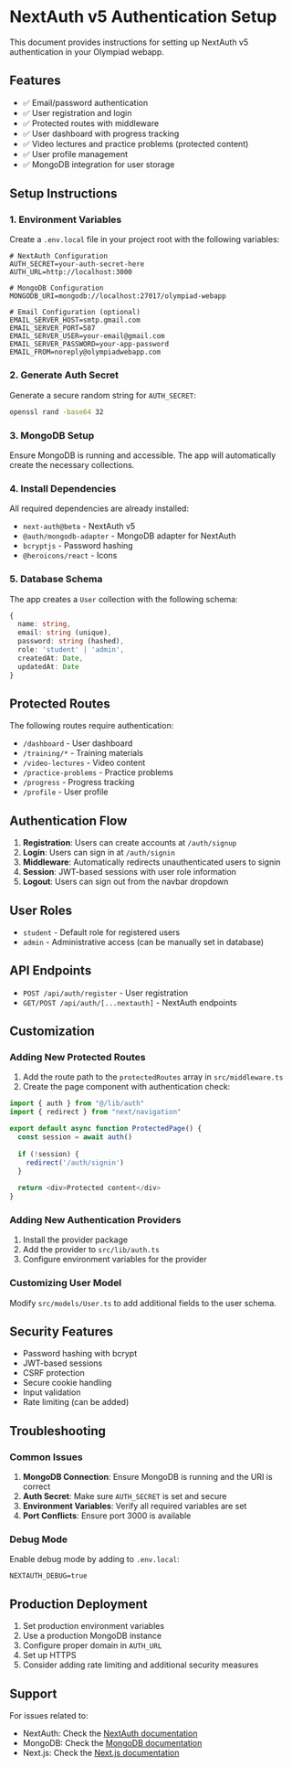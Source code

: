 # NextAuth v5 Authentication Setup

This document provides instructions for setting up NextAuth v5 authentication in your Olympiad webapp.

## Features

- ✅ Email/password authentication
- ✅ User registration and login
- ✅ Protected routes with middleware
- ✅ User dashboard with progress tracking
- ✅ Video lectures and practice problems (protected content)
- ✅ User profile management
- ✅ MongoDB integration for user storage

## Setup Instructions

### 1. Environment Variables

Create a `.env.local` file in your project root with the following variables:

```env
# NextAuth Configuration
AUTH_SECRET=your-auth-secret-here
AUTH_URL=http://localhost:3000

# MongoDB Configuration
MONGODB_URI=mongodb://localhost:27017/olympiad-webapp

# Email Configuration (optional)
EMAIL_SERVER_HOST=smtp.gmail.com
EMAIL_SERVER_PORT=587
EMAIL_SERVER_USER=your-email@gmail.com
EMAIL_SERVER_PASSWORD=your-app-password
EMAIL_FROM=noreply@olympiadwebapp.com
```

### 2. Generate Auth Secret

Generate a secure random string for `AUTH_SECRET`:

```bash
openssl rand -base64 32
```

### 3. MongoDB Setup

Ensure MongoDB is running and accessible. The app will automatically create the necessary collections.

### 4. Install Dependencies

All required dependencies are already installed:

- `next-auth@beta` - NextAuth v5
- `@auth/mongodb-adapter` - MongoDB adapter for NextAuth
- `bcryptjs` - Password hashing
- `@heroicons/react` - Icons

### 5. Database Schema

The app creates a `User` collection with the following schema:

```typescript
{
  name: string,
  email: string (unique),
  password: string (hashed),
  role: 'student' | 'admin',
  createdAt: Date,
  updatedAt: Date
}
```

## Protected Routes

The following routes require authentication:

- `/dashboard` - User dashboard
- `/training/*` - Training materials
- `/video-lectures` - Video content
- `/practice-problems` - Practice problems
- `/progress` - Progress tracking
- `/profile` - User profile

## Authentication Flow

1. **Registration**: Users can create accounts at `/auth/signup`
2. **Login**: Users can sign in at `/auth/signin`
3. **Middleware**: Automatically redirects unauthenticated users to signin
4. **Session**: JWT-based sessions with user role information
5. **Logout**: Users can sign out from the navbar dropdown

## User Roles

- `student` - Default role for registered users
- `admin` - Administrative access (can be manually set in database)

## API Endpoints

- `POST /api/auth/register` - User registration
- `GET/POST /api/auth/[...nextauth]` - NextAuth endpoints

## Customization

### Adding New Protected Routes

1. Add the route path to the `protectedRoutes` array in `src/middleware.ts`
2. Create the page component with authentication check:

```typescript
import { auth } from "@/lib/auth"
import { redirect } from "next/navigation"

export default async function ProtectedPage() {
  const session = await auth()
  
  if (!session) {
    redirect('/auth/signin')
  }
  
  return <div>Protected content</div>
}
```

### Adding New Authentication Providers

1. Install the provider package
2. Add the provider to `src/lib/auth.ts`
3. Configure environment variables for the provider

### Customizing User Model

Modify `src/models/User.ts` to add additional fields to the user schema.

## Security Features

- Password hashing with bcrypt
- JWT-based sessions
- CSRF protection
- Secure cookie handling
- Input validation
- Rate limiting (can be added)

## Troubleshooting

### Common Issues

1. **MongoDB Connection**: Ensure MongoDB is running and the URI is correct
2. **Auth Secret**: Make sure `AUTH_SECRET` is set and secure
3. **Environment Variables**: Verify all required variables are set
4. **Port Conflicts**: Ensure port 3000 is available

### Debug Mode

Enable debug mode by adding to `.env.local`:

```env
NEXTAUTH_DEBUG=true
```

## Production Deployment

1. Set production environment variables
2. Use a production MongoDB instance
3. Configure proper domain in `AUTH_URL`
4. Set up HTTPS
5. Consider adding rate limiting and additional security measures

## Support

For issues related to:
- NextAuth: Check the [NextAuth documentation](https://next-auth.js.org/)
- MongoDB: Check the [MongoDB documentation](https://docs.mongodb.com/)
- Next.js: Check the [Next.js documentation](https://nextjs.org/docs)
